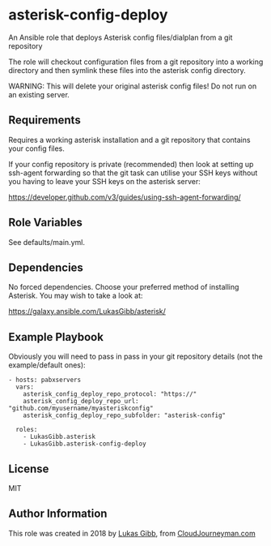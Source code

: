 asterisk-config-deploy
=========

An Ansible role that deploys Asterisk config files/dialplan from a git repository

The role will checkout configuration files from a git repository into a working
directory and then symlink these files into the asterisk config directory.

WARNING: This will delete your original asterisk config files! Do not run on an existing server.

Requirements
------------

Requires a working asterisk installation and a git repository that contains your config files.

If your config repository is private (recommended) then look at setting up ssh-agent forwarding so that the git task can utilise your SSH keys without you having to leave your SSH keys on the asterisk server:

https://developer.github.com/v3/guides/using-ssh-agent-forwarding/

Role Variables
--------------

See defaults/main.yml.

Dependencies
------------

No forced dependencies. Choose your preferred method of installing Asterisk. You may wish to take a look at:

https://galaxy.ansible.com/LukasGibb/asterisk/

Example Playbook
----------------

Obviously you will need to pass in pass in your git repository details (not the example/default ones):

    - hosts: pabxservers
      vars: 
        asterisk_config_deploy_repo_protocol: "https://" 
        asterisk_config_deploy_repo_url: "github.com/myusername/myasteriskconfig"
        asterisk_config_deploy_repo_subfolder: "asterisk-config"
      
      roles:
        - LukasGibb.asterisk
        - LukasGibb.asterisk-config-deploy

License
-------

MIT

Author Information
------------------

This role was created in 2018 by [Lukas Gibb](https://github.com/LukasGibb), from [CloudJourneyman.com](http://www.cloudjourneyman.com/)
